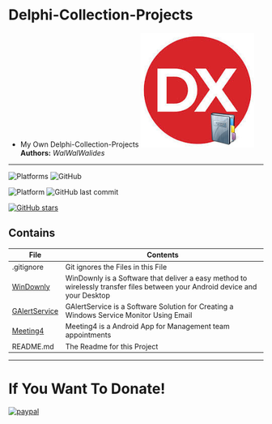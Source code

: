 # Delphi-Collection-Projects
- My Own Delphi-Collection-Projects
![](Delphi-Collection.jpg)
**Authors:**  *WalWalWalides*
------
![Platforms](https://img.shields.io/badge/Supported%20platforms-Win32%20and%20Win64-red.svg)
![GitHub](https://img.shields.io/github/license/walwalwalides/Delphi-Collection-Projects)


![Platform](https://img.shields.io/badge/delphi->%3D_2010-glue)
![GitHub last commit](https://img.shields.io/github/last-commit/walwalwalides/Delphi-Collection-Projects)

[![GitHub stars](https://img.shields.io/github/stars/walwalwalides/Delphi-Collection-Projects)](https://github.com/walwalwalides/Delphi-Collection-Projects/stargazers)

## Contains

| File | Contents | 
| --- | --- |
| .gitignore | Git ignores the Files in this File |
|[WinDownly](https://github.com/walwalwalides/WinDownly)| WinDownly is a Software that deliver a easy method to wirelessly transfer files between your Android device and your Desktop |
|[GAlertService](https://github.com/walwalwalides/GAlertService)| GAlertService is a Software Solution for Creating a Windows Service Monitor Using Email |
|[Meeting4](https://github.com/walwalwalides/Meeting4)| Meeting4 is a Android App for Management team appointments |
| README.md | The Readme for this Project

------

# If You Want To Donate!

[![paypal](https://www.paypalobjects.com/en_US/i/btn/btn_donateCC_LG.gif)](https://www.paypal.com/cgi-bin/webscr?cmd=_s-xclick&hosted_button_id=Y79F36A9BGLHS&source=url)

